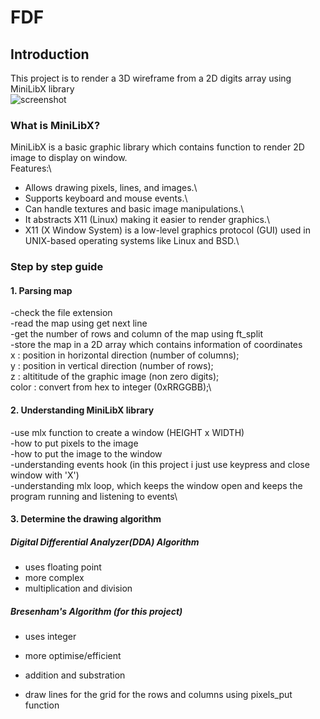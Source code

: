 # FDF
## Introduction

This project is to render a 3D wireframe from a 2D digits array using MiniLibX library\
![screenshot](https://cdn.discordapp.com/attachments/1312813018995753000/1346508564084293732/image.png?ex=67d4f792&is=67d3a612&hm=9af0ec9786efb7042aafe510659603b3175628293ea9593f11614b5ce2d451cc&)

### What is MiniLibX?

MiniLibX is a basic graphic library which contains function to render 2D image to display on window.\
Features:\
- Allows drawing pixels, lines, and images.\
- Supports keyboard and mouse events.\
- Can handle textures and basic image manipulations.\
- It abstracts X11 (Linux) making it easier to render graphics.\
- X11 (X Window System) is a low-level graphics protocol (GUI) used in UNIX-based operating systems like Linux and BSD.\

### Step by step guide

#### 1. Parsing map
-check the file extension\
-read the map using get next line\
-get the number of rows and column of the map using ft_split\
-store the map in a 2D array which contains information of coordinates\
x : position in horizontal direction (number of columns);\
y : position in vertical direction (number of rows);\
z : altititude of the graphic image (non zero digits);\
color : convert from hex to integer (0xRRGGBB);\

#### 2. Understanding MiniLibX library
-use mlx function to create a window (HEIGHT x WIDTH)\
-how to put pixels to the image\
-how to put the image to the window\
-understanding events hook (in this project i just use keypress and close window with 'X')\
-understanding mlx loop, which keeps the window open and keeps the program running and listening to events\

#### 3. Determine the drawing algorithm
##### Digital Differential Analyzer(DDA) Algorithm
- uses floating point
- more complex
- multiplication and division

##### Bresenham's Algorithm (for this project)
- uses integer
- more optimise/efficient
- addition and substration

- draw lines for the grid for the rows and columns using pixels_put function

